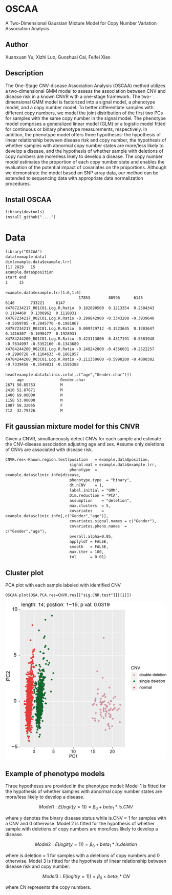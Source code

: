 # OSCAA
A Two-Dimensional Gaussian Mixture Model for Copy Number Variation Association Analysis

## Author
Xuanxuan Yu, Xizhi Luo, Guoshuai Cai, Feifei Xiao

## Description
The One-Stage CNV-disease Association Analysis (OSCAA) method utilizes a two-dimensional GMM model to assess the association between CNV and disease risk in a known CNVR with a one-stage framework. The two-dimensional GMM model is factorized into a signal model, a phenotype model, and a copy number model. To better differentiate samples with different copy numbers, we model the joint distribution of the first two PCs for samples with the same copy number in the signal model. The phenotype model comprises a generalized linear model (GLM) or a logistic model fitted for continuous or binary phenotype measurements, respectively. In addition, the phenotype model offers three hypotheses: the hypothesis of linear relationship between disease risk and copy number, the hypothesis of whether samples with abnormal copy number states are more/less likely to develop a disease, and the hypothesis of whether sample with deletions of copy numbers are more/less likely to develop a disease. The copy number model estimates the proportion of each copy number state and enables the evaluation of the potential impact of covariates on the proportions. Although we demonstrate the model based on SNP array data, our method can be extended to sequencing data with appropriate data normalization procedures.


## Install OSCAA
```
library(devtools)
install_github("....")
```

# Data
```
library("OSCAA")
data(exmaple.data)
dim(example.data$example.lrr)
[1] 2829   15
example.data$position
start end
1     15

example.data$example.lrr[1:6,1:6]
                                17853        80996      6145       6146       733221     6147
X4787234217_R01C01.Log.R.Ratio  0.182890500  0.1213354  0.2504343  0.1104460  0.1308962  0.1118831
X4787234217_R02C01.Log.R.Ratio -0.299842900 -0.3343200 -0.3939640 -0.5059705 -0.2845776 -0.1981067
X4787234217_R03C01.Log.R.Ratio  0.009729712 -0.1223645  0.1303647  0.1416307 -0.1090477  0.1928931
X4784244200_R01C01.Log.R.Ratio -0.423113000 -0.4317191 -0.5583948 -0.7634997 -0.5352160 -0.1343689
X4784244200_R02C01.Log.R.Ratio -0.249242800 -0.4356031 -0.2522257 -0.2990728 -0.1104633 -0.1861957
X4784244200_R03C01.Log.R.Ratio -0.211350600 -0.5990200 -0.4808382 -0.7339458 -0.3549831 -0.1585388

head(example.data$clinic.info[,c("age","Gender.char")])
     age                Gender.char
2671 50.85753           M
2410 52.87671           M
1400 69.00000           M
1158 53.00000           M
1987 58.32055           F
712  32.79726           M
```

## Fit gaussian mixture model for this CNVR
Given a CNVR, simultaneously detect CNVs for each sample and  estimate the CNV-disease association adjusting age and sex. Assume only deletions of CNVs are associated with disease risk.
```
CNVR.res<-Known.region.test(position   = example.data$position,
                            signal.mat = example.data$example.lrr,
                            phenotype  = example.data$clinic.info$disease,
                            phenotype.type  = "binary",
                            dt.nCNV    = 1,
                            label.initial = "GMM",
                            Dim.reduction = "PCA",
                            assumption    = "deletion",
                            max.clusters  = 5,
                            covariates    = example.data$clinic.info[,c("Gender","age")],
                            covariates.signal.names = c("Gender"),
                            covariates.pheno.names  = c("Gender","age"),
                            overall.alpha=0.05,
                            applyldf = FALSE,
                            smooth   = FALSE,
                            max.iter = 100,
                            tol      = 0.01)
```
## Cluster plot
PCA plot with each sample labeled with identified CNV
```
OSCAA.plot(OSA.PCA.res=CNVR.res[["sig.CNR.test"]][[1]])
```

![cluster plot](https://github.com/FeifeiXiao-lab/OSCAA/blob/ee2bf75802f9dc013781ec3ef212ba040dc8e30a/image/cluster.plot.png)

## Example of phenotype models
Three hypotheses are provided in the phenotype model: Model 1 is fitted for the hypothesis of whether samples with abnormal copy number states are more/less likely to develop a disease.

$$ Model 1: E(logit(y=1))= \beta_{0} + beta_{1} * is.CNV $$

where y denotes the binary disease status while is.CNV = 1 for samples with a CNV and 0 otherwise. Model 2 is fitted for the hypothesis of whether sample with deletions of copy numbers are more/less likely to develop a disease.

$$ Model 2: E(logit(y=1))= \beta_{0} + beta_{1} * is.deletion $$

where is.deletion = 1 for samples with a deletions of copy numbers and 0 otherwise. Model 3 is fitted for the hypothesis of linear relationship between disease risk and copy number.

$$ Model 3: E(logit(y=1))= \beta_{0} + beta_{1} * CN $$

where CN represents the copy numbers.



